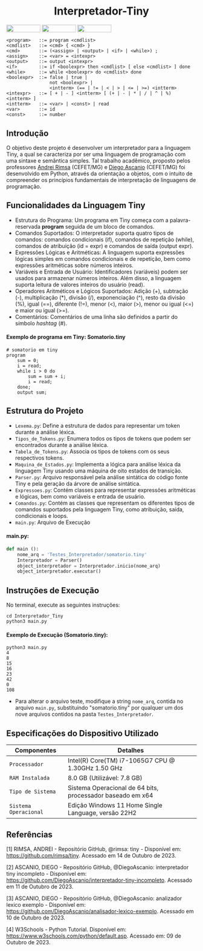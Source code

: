 <h1 align="center"> Interpretador-Tiny</h1>
<div style="display: inline-block;">
<img align="center" height="20px" width="90px" src="https://img.shields.io/badge/Python-3776AB?style=for-the-badge&logo=python&logoColor=white"/> 
<img align="center" height="20px" width="90px" src="https://img.shields.io/badge/Made%20for-VSCode-1f425f.svg"/> 
<img align="center" height="20px" width="90px" src="https://img.shields.io/badge/Contributions-welcome-brightgreen.svg?style=flat"/>
</div>
<br>

```
<program>   ::= program <cmdlist>
<cmdlist>   ::= <cmd> { <cmd> }
<cmd>       ::= (<assign> | <output> | <if> | <while>) ;
<assign>    ::= <var> = <intexpr>
<output>    ::= output <intexpr>
<if>        ::= if <boolexpr> then <cmdlist> [ else <cmdlist> ] done
<while>     ::= while <boolexpr> do <cmdlist> done
<boolexpr>  ::= false | true |
                not <boolexpr> |
                <intterm> (== | != | < | > | <= | >=) <intterm>
<intexpr>   ::= [ + | - ] <intterm> [ (+ | - | * | / | ^ | %) <intterm> ]
<intterm>   ::= <var> | <const> | read
<var>       ::= id
<const>     ::= number
```

## Introdução

O objetivo deste projeto é desenvolver um interpretador para a linguagem Tiny, a qual se caracteriza por ser uma linguagem de programação com uma sintaxe e semântica simples. Tal trabalho acadêmico, proposto pelos professores <a href="https://github.com/rimsa" target="_blank">Andrei Rimsa</a> (CEFET/MG) e <a href="https://github.com/DiegoAscanio" target="_blank">Diego Ascanio</a> (CEFET/MG) foi desenvolvido em Python, através da orientação a objetos, com o intuito de compreender os princípios fundamentais de interpretação de linguagens de programação. 

## Funcionalidades da Linguagem Tiny

- Estrutura do Programa: Um programa em Tiny começa com a palavra-reservada **program** seguida de um bloco de comandos.
- Comandos Suportados: O interpretador suporta quatro tipos de comandos: comandos condicionais (if), comandos de repetição (while), comandos de atribuição (id = expr) e comandos de saída (output expr).
- Expressões Lógicas e Aritméticas: A linguagem suporta expressões lógicas simples em comandos condicionais e de repetição, bem como expressões aritméticas sobre números inteiros.
- Variáveis e Entrada de Usuário: Identificadores (variáveis) podem ser usados para armazenar números inteiros. Além disso, a linguagem suporta leitura de valores inteiros do usuário (read).
- Operadores Aritméticos e Lógicos Suportados: Adição (+), subtração (-), multiplicação (*), divisão (/), exponenciação (^), resto da divisão (%), igual (==), diferente (!=), menor (<), maior (>), menor ou igual (<=) e maior ou igual (>=).
- Comentários: Comentários de uma linha são definidos a partir do símbolo <i>hashtag</i> (#).

<strong><h4>Exemplo de programa em Tiny: Somatorio.tiny</h4></strong>
```
# somatorio em tiny
program
    sum = 0;
    i = read;
    while i > 0 do
        sum = sum + i;
        i = read;
    done;
    output sum;
```

## Estrutura do Projeto

- ```Lexema.py```: Define a estrutura de dados para representar um token durante a análise léxica.
- ```Tipos_de_Tokens.py```: Enumera todos os tipos de tokens que podem ser encontrados durante a análise léxica.
- ```Tabela_de_Tokens.py```: Associa os tipos de tokens com os seus respectivos tokens.
- ```Maquina_de_Estados.py```: Implementa a lógica para análise léxica da linguagem Tiny usando uma máquina de oito estados de transição.
- ```Parser.py```: Arquivo responsável pela análise sintática do código fonte Tiny e pela geração da árvore de análise sintática.
- ```Expressoes.py```: Contém classes para representar expressões aritméticas e lógicas, bem como variáveis e entrada de usuário.
- ```Comandos.py```: Contém as classes que representam os diferentes tipos de comandos suportados pela linguagem Tiny, como atribuição, saída, condicionais e loops.
- ```main.py```: Arquivo de Execução

<strong><h4>main.py:</h4></strong>

```python
def main ():
    nome_arq = 'Testes_Interpretador/somatorio.tiny'
    Interpretador = Parser()
    object_interpretador = Interpretador.inicio(nome_arq)
    object_interpretador.executar()
```

## Instruções de Execução

No terminal, execute as seguintes instruções:
```
cd Interpretador_Tiny
python3 main.py
```

<strong><h4>Exemplo de Execução (Somatorio.tiny):</h4></strong>
```
python3 main.py
4
8
15
16
23
42
0
108
```

- Para alterar o arquivo teste, modifique a string ```nome_arq```, contida no arquivo ```main.py```, substituindo "somatorio.tiny" por qualquer um dos nove arquivos contidos na pasta ```Testes_Interpretador```.

## Especificações do Dispositivo Utilizado

| Componentes            | Detalhes                                                                                         |
| -----------------------| -----------------------------------------------------------------------------------------------  |
|  `Processador`         | Intel(R) Core(TM) i7-1065G7 CPU @ 1.30GHz   1.50 GHz                                             |
|  `RAM Instalada`       | 8.0 GB (Utilizável: 7.8 GB)                                                                      |
|  `Tipo de Sistema`     | Sistema Operacional de 64 bits, processador baseado em x64                                       |
|  `Sistema Operacional` | Edição Windows 11 Home Single Language, versão 22H2                                              |

## Referências

[1] RIMSA, ANDREI - Repositório GitHub, @rimsa: tiny - Disponível em: https://github.com/rimsa/tiny. Acessado em 14 de Outubro de 2023.

[2] ASCANIO, DIEGO - Repositório GitHub, @DiegoAscanio: interpretador tiny incompleto - Disponível em: https://github.com/DiegoAscanio/interpretador-tiny-incompleto. Acessado em 11 de Outubro de 2023.

[3] ASCANIO, DIEGO - Repositório GitHub, @DiegoAscanio: analizador lexico exemplo - Disponível em: https://github.com/DiegoAscanio/analisador-lexico-exemplo. Acessado em 10 de Outubro de 2023.

[4] W3Schools - Python Tutorial. Disponível em: <https://www.w3schools.com/python/default.asp>. Acessado em: 09 de Outubro de 2023.
